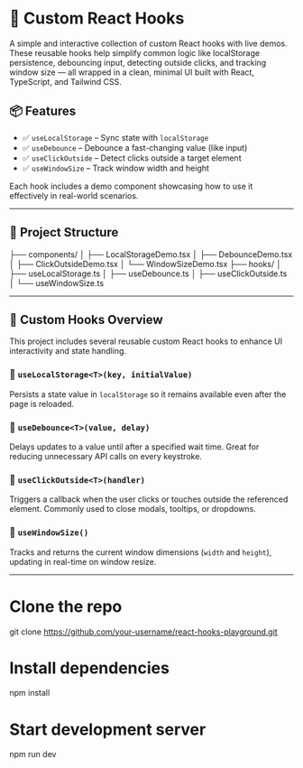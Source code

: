 # 🧩 Custom React Hooks

A simple and interactive collection of custom React hooks with live demos. These reusable hooks help simplify common logic like localStorage persistence, debouncing input, detecting outside clicks, and tracking window size — all wrapped in a clean, minimal UI built with React, TypeScript, and Tailwind CSS.

## 📦 Features

- ✅ `useLocalStorage` – Sync state with `localStorage`
- ✅ `useDebounce` – Debounce a fast-changing value (like input)
- ✅ `useClickOutside` – Detect clicks outside a target element
- ✅ `useWindowSize` – Track window width and height

Each hook includes a demo component showcasing how to use it effectively in real-world scenarios.

---

## 📁 Project Structure
├── components/
│ ├── LocalStorageDemo.tsx
│ ├── DebounceDemo.tsx
│ ├── ClickOutsideDemo.tsx
│ └── WindowSizeDemo.tsx
├── hooks/
│ ├── useLocalStorage.ts
│ ├── useDebounce.ts
│ ├── useClickOutside.ts
│ └── useWindowSize.ts


---

## 🧩 Custom Hooks Overview

This project includes several reusable custom React hooks to enhance UI interactivity and state handling.

### 🔸 `useLocalStorage<T>(key, initialValue)`
Persists a state value in `localStorage` so it remains available even after the page is reloaded.

### 🔸 `useDebounce<T>(value, delay)`
Delays updates to a value until after a specified wait time. Great for reducing unnecessary API calls on every keystroke.

### 🔸 `useClickOutside<T>(handler)`
Triggers a callback when the user clicks or touches outside the referenced element. Commonly used to close modals, tooltips, or dropdowns.

### 🔸 `useWindowSize()`
Tracks and returns the current window dimensions (`width` and `height`), updating in real-time on window resize.


---


# Clone the repo
git clone https://github.com/your-username/react-hooks-playground.git

# Install dependencies
npm install

# Start development server
npm run dev

